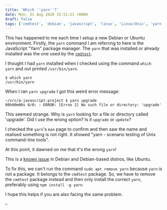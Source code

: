 ```yaml
---
title: 'Which ''yarn''?'
date: Mon, 31 Aug 2020 15:51:21 +0000
draft: false
tags: ['cmdtest', 'debian', 'javascript', 'linux', 'Linux/Unix', 'yarn']
---
```


This has happened to me each time I setup a new Debian or Ubuntu environment. Firstly, the `yarn` command I am referring to here is the JavaScript "Yarn" package manager. The `yarn` that was installed or already installed was the one used by the [`cmdtest`](https://manpages.debian.https://manpages.debian.org/testing/cmdtest/yarn.1.en.html).

I thought I had `yarn` installed when I checked using the command `which yarn` and out printed `/usr/bin/yarn`.

```
$ which yarn
/usr/bin/yarn 
```

When I ran `yarn upgrade` I got this weird error message:

```
~/src/a-javascript-project $ yarn upgrade
00h00m00s 0/0: : ERROR: [Errno 2] No such file or directory: 'upgrade' 
```

This seemed strange. Why is `yarn` looking for a file or directory called 'upgrade'. Did I use the wrong option? Is it `upgrade` or `update`?

I checked the `yarn`'s `man` page to confirm and then saw the name and realised something is not right. It showed "yarn - scenario testing of Unix command-line tools".

At this point, it dawned on me that it's the wrong `yarn`!

This is a [known issue](https://groups.google.com/forum/#!topic/linux.debian.devel/ceNMToPakhw) in Debian and Debian-based distros, like Ubuntu.

To fix this, we can't run the command `sudo apt remove yarn` because `yarn` is not a package. It belongs to the `cmdtest` package. So, we have to remove the `cmdtest` package instead and then only install the correct `yarn`, preferably using `npm install -g yarn`.

I hope this helps if you are also facing the same problem.

–